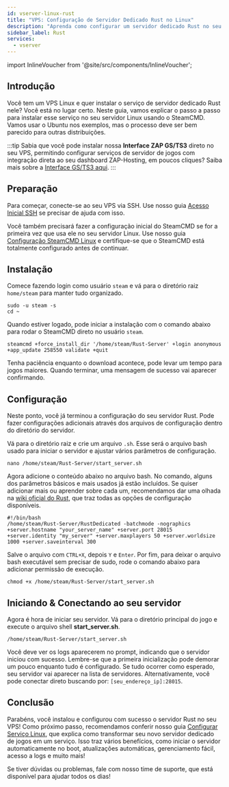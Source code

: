 ```yaml
---
id: vserver-linux-rust
title: "VPS: Configuração de Servidor Dedicado Rust no Linux"
description: "Aprenda como configurar um servidor dedicado Rust no seu VPS Linux usando SteamCMD para um aluguel de servidores de jogos tranquilo → Saiba mais agora"
sidebar_label: Rust
services:
  - vserver
---
```


import InlineVoucher from '@site/src/components/InlineVoucher';

## Introdução

Você tem um VPS Linux e quer instalar o serviço de servidor dedicado Rust nele? Você está no lugar certo. Neste guia, vamos explicar o passo a passo para instalar esse serviço no seu servidor Linux usando o SteamCMD. Vamos usar o Ubuntu nos exemplos, mas o processo deve ser bem parecido para outras distribuições.

:::tip
Sabia que você pode instalar nossa **Interface ZAP GS/TS3** direto no seu VPS, permitindo configurar serviços de servidor de jogos com integração direta ao seu dashboard ZAP-Hosting, em poucos cliques? Saiba mais sobre a [Interface GS/TS3 aqui](vserver-linux-gs-interface.md).
:::

<InlineVoucher />

## Preparação

Para começar, conecte-se ao seu VPS via SSH. Use nosso guia [Acesso Inicial SSH](vserver-linux-ssh.md) se precisar de ajuda com isso.

Você também precisará fazer a configuração inicial do SteamCMD se for a primeira vez que usa ele no seu servidor Linux. Use nosso guia [Configuração SteamCMD Linux](vserver-linux-steamcmd.md) e certifique-se que o SteamCMD está totalmente configurado antes de continuar.

## Instalação

Comece fazendo login como usuário `steam` e vá para o diretório raiz `home/steam` para manter tudo organizado.
```
sudo -u steam -s
cd ~
```

Quando estiver logado, pode iniciar a instalação com o comando abaixo para rodar o SteamCMD direto no usuário `steam`.
```
steamcmd +force_install_dir '/home/steam/Rust-Server' +login anonymous +app_update 258550 validate +quit
```

Tenha paciência enquanto o download acontece, pode levar um tempo para jogos maiores. Quando terminar, uma mensagem de sucesso vai aparecer confirmando.

## Configuração

Neste ponto, você já terminou a configuração do seu servidor Rust. Pode fazer configurações adicionais através dos arquivos de configuração dentro do diretório do servidor.

Vá para o diretório raiz e crie um arquivo `.sh`. Esse será o arquivo bash usado para iniciar o servidor e ajustar vários parâmetros de configuração.
```
nano /home/steam/Rust-Server/start_server.sh
```

Agora adicione o conteúdo abaixo no arquivo bash. No comando, alguns dos parâmetros básicos e mais usados já estão incluídos. Se quiser adicionar mais ou aprender sobre cada um, recomendamos dar uma olhada na [wiki oficial do Rust](https://wiki.facepunch.com/rust/Creating-a-server#startingtheserver), que traz todas as opções de configuração disponíveis.
```
#!/bin/bash
/home/steam/Rust-Server/RustDedicated -batchmode -nographics +server.hostname "your_server_name" +server.port 28015 +server.identity "my_server" +server.maxplayers 50 +server.worldsize 1000 +server.saveinterval 300
```

Salve o arquivo com `CTRL+X`, depois `Y` e `Enter`. Por fim, para deixar o arquivo bash executável sem precisar de sudo, rode o comando abaixo para adicionar permissão de execução.
```
chmod +x /home/steam/Rust-Server/start_server.sh
```

## Iniciando & Conectando ao seu servidor

Agora é hora de iniciar seu servidor. Vá para o diretório principal do jogo e execute o arquivo shell **start_server.sh**.
```
/home/steam/Rust-Server/start_server.sh
```

Você deve ver os logs aparecerem no prompt, indicando que o servidor iniciou com sucesso. Lembre-se que a primeira inicialização pode demorar um pouco enquanto tudo é configurado. Se tudo ocorrer como esperado, seu servidor vai aparecer na lista de servidores. Alternativamente, você pode conectar direto buscando por: `[seu_endereço_ip]:28015`.

## Conclusão

Parabéns, você instalou e configurou com sucesso o servidor Rust no seu VPS! Como próximo passo, recomendamos conferir nosso guia [Configurar Serviço Linux](vserver-linux-create-gameservice.md), que explica como transformar seu novo servidor dedicado de jogos em um serviço. Isso traz vários benefícios, como iniciar o servidor automaticamente no boot, atualizações automáticas, gerenciamento fácil, acesso a logs e muito mais!

Se tiver dúvidas ou problemas, fale com nosso time de suporte, que está disponível para ajudar todos os dias!

<InlineVoucher />
